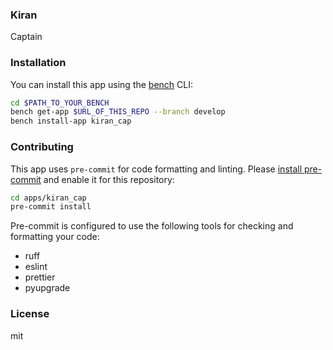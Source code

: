 ### Kiran

Captain

### Installation

You can install this app using the [bench](https://github.com/frappe/bench) CLI:

```bash
cd $PATH_TO_YOUR_BENCH
bench get-app $URL_OF_THIS_REPO --branch develop
bench install-app kiran_cap
```

### Contributing

This app uses `pre-commit` for code formatting and linting. Please [install pre-commit](https://pre-commit.com/#installation) and enable it for this repository:

```bash
cd apps/kiran_cap
pre-commit install
```

Pre-commit is configured to use the following tools for checking and formatting your code:

- ruff
- eslint
- prettier
- pyupgrade

### License

mit
